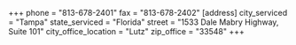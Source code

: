 +++
phone = "813-678-2401"
fax = "813-678-2402"
[address]
city_serviced = "Tampa"
state_serviced = "Florida"
street = "1533 Dale Mabry Highway, Suite 101"
city_office_location = "Lutz"
zip_office = "33548"
+++